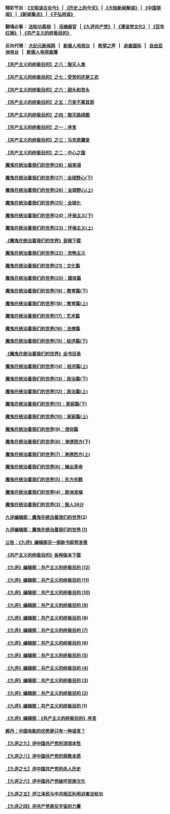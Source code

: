 #### 精彩节目：[《文昭谈古论今》](http://134.209.198.168/wenzhao) | [《历史上的今天》](http://134.209.198.168/today-in-history) | [《大陆新闻解读》](http://134.209.198.168/ntdtv-comedy) | [《中国禁闻》](http://134.209.198.168/ntdtv-news) | [《新闻看点》](http://134.209.198.168/news-insight) | [《子弘闲谈》](http://134.209.198.168/zihongxiantan/) 

 #### 翻墙必看： [法轮功真相](http://134.209.198.168:10000/videos/truth.html) &nbsp;&nbsp;|&nbsp;&nbsp; [活摘器官](http://134.209.198.168:10000/videos/res/Organs/) &nbsp;&nbsp;|[《九评共产党》](http://134.209.198.168:10000/videos/jiuping) | [《漫谈党文化》](http://134.209.198.168:10000/videos/mtdwh) | [《百年红祸》](http://134.209.198.168:10000/videos/bnhh) | [《共产主义的终极目的》](http://134.209.198.168:10000/videos/res/zjmd) 

 #### 反向代理： [大纪元新闻网](http://134.209.198.168:10080/) &nbsp;&nbsp;|&nbsp;&nbsp; [新唐人电视台](http://134.209.198.168:8000/) &nbsp;&nbsp;|&nbsp;&nbsp; [希望之声](http://134.209.198.168:8200/) &nbsp;&nbsp;|&nbsp;&nbsp; [追查国际](http://134.209.198.168:10010/) &nbsp;&nbsp;|&nbsp;&nbsp; [自由亚洲电台](http://134.209.198.168:9800/) &nbsp;&nbsp;|&nbsp;&nbsp; [新唐人电视直播](http://134.209.198.168/) 

#### [【共产主义的终极目的】之八：毁灭人类](../pages/nsc422/n11108503.md?t=03160336) 

#### [【共产主义的终极目的】之七：受苦的还是工农](../pages/nsc422/n11101809.md?t=03160336) 

#### [【共产主义的终极目的】之六：甜头和苦头](../pages/nsc422/n11096971.md?t=03160336) 

#### [【共产主义的终极目的】之五：万变不离其邪](../pages/nsc422/n11091285.md?t=03160336) 

#### [【共产主义的终极目的】之四：毁灭路线图](../pages/nsc422/n11086284.md?t=03160336) 

#### [【共产主义的终极目的】之一：序言](../pages/nsc422/n11086077.md?t=03160336) 

#### [【共产主义的终极目的】之三：马克思魔变](../pages/nsc422/n11061941.md?t=03160336) 

#### [【共产主义的终极目的】之二：中心之国](../pages/nsc422/n11047728.md?t=03160336) 

#### [魔鬼在统治着我们的世界(28)：结束语](../pages/nsc422/n10936246.md?t=03160336) 

#### [魔鬼在统治着我们的世界(27)：全球野心(下)](../pages/nsc422/n10928319.md?t=03160336) 

#### [魔鬼在统治着我们的世界(26)：全球野心(上)](../pages/nsc422/n10900318.md?t=03160336) 

#### [魔鬼在统治着我们的世界(25)：全球化](../pages/nsc422/n10788205.md?t=03160336) 

#### [魔鬼在统治着我们的世界(24)：环保主义(下)](../pages/nsc422/n10695307.md?t=03160336) 

#### [魔鬼在统治着我们的世界(23)：环保主义(上)](../pages/nsc422/n10688613.md?t=03160336) 

#### [《魔鬼在统治着我们的世界》音频下载](../pages/nsc422/n10635553.md?t=03160336) 

#### [魔鬼在统治着我们的世界(22)：恐怖主义](../pages/nsc422/n10614727.md?t=03160336) 

#### [魔鬼在统治着我们的世界(21)：文化篇](../pages/nsc422/n10597706.md?t=03160336) 

#### [魔鬼在统治着我们的世界(20)：媒体篇](../pages/nsc422/n10586579.md?t=03160336) 

#### [魔鬼在统治着我们的世界(19)：教育篇(下)](../pages/nsc422/n10564808.md?t=03160336) 

#### [魔鬼在统治着我们的世界(18)：教育篇(上)](../pages/nsc422/n10526970.md?t=03160336) 

#### [魔鬼在统治着我们的世界(17)：艺术篇](../pages/nsc422/n10499093.md?t=03160336) 

#### [魔鬼在统治着我们的世界(16)：法律篇](../pages/nsc422/n10485969.md?t=03160336) 

#### [魔鬼在统治着我们的世界(15)：经济篇(下)](../pages/nsc422/n10469975.md?t=03160336) 

#### [《魔鬼在统治着我们的世界》全书目录](../pages/nsc422/n10464261.md?t=03160336) 

#### [魔鬼在统治着我们的世界(14)：经济篇(上)](../pages/nsc422/n10457370.md?t=03160336) 

#### [魔鬼在统治着我们的世界(13)：政治篇(下)](../pages/nsc422/n10448270.md?t=03160336) 

#### [魔鬼在统治着我们的世界(12)：政治篇(上)](../pages/nsc422/n10444576.md?t=03160336) 

#### [魔鬼在统治着我们的世界(11)：家庭篇(下)](../pages/nsc422/n10440961.md?t=03160336) 

#### [魔鬼在统治着我们的世界(10)：家庭篇(上)](../pages/nsc422/n10435448.md?t=03160336) 

#### [魔鬼在统治着我们的世界(9)：信仰篇](../pages/nsc422/n10432159.md?t=03160336) 

#### [魔鬼在统治着我们的世界(8)：渗透西方(下)](../pages/nsc422/n10429603.md?t=03160336) 

#### [魔鬼在统治着我们的世界(7)：渗透西方(上)](../pages/nsc422/n10426013.md?t=03160336) 

#### [魔鬼在统治着我们的世界(6)：输出革命](../pages/nsc422/n10421536.md?t=03160336) 

#### [魔鬼在统治着我们的世界(5)：东方杀戮](../pages/nsc422/n10417707.md?t=03160336) 

#### [魔鬼在统治着我们的世界(4)：欧洲发端](../pages/nsc422/n10414890.md?t=03160336) 

#### [魔鬼在统治着我们的世界(3)：毁人36计](../pages/nsc422/n10411583.md?t=03160336) 

#### [九评编辑部：魔鬼在统治着我们的世界(2)](../pages/nsc422/n10410036.md?t=03160336) 

#### [九评编辑部：魔鬼在统治着我们的世界 (1)](../pages/nsc422/n10406825.md?t=03160336) 

#### [公告：《九评》编辑部另一部新书即将发表](../pages/nsc422/n10405104.md?t=03160336) 

#### [《共产主义的终极目的》各种版本下载](../pages/nsc422/n10022138.md?t=03160336) 

#### [《九评》编辑部：共产主义的终极目的 (12)](../pages/nsc422/n9933272.md?t=03160336) 

#### [《九评》编辑部：共产主义的终极目的 (11)](../pages/nsc422/n9924973.md?t=03160336) 

#### [《九评》编辑部：共产主义的终极目的 (10)](../pages/nsc422/n9920883.md?t=03160336) 

#### [《九评》编辑部：共产主义的终极目的 (9)](../pages/nsc422/n9916363.md?t=03160336) 

#### [《九评》编辑部：共产主义的终极目的 (8)](../pages/nsc422/n9912488.md?t=03160336) 

#### [《九评》编辑部：共产主义的终极目的 (7)](../pages/nsc422/n9901176.md?t=03160336) 

#### [《九评》编辑部：共产主义的终极目的 (6)](../pages/nsc422/n9899359.md?t=03160336) 

#### [《九评》编辑部：共产主义的终极目的 (5)](../pages/nsc422/n9893174.md?t=03160336) 

#### [《九评》编辑部：共产主义的终极目的 (4)](../pages/nsc422/n9891246.md?t=03160336) 

#### [《九评》编辑部：共产主义的终极目的 (3)](../pages/nsc422/n9879879.md?t=03160336) 

#### [《九评》编辑部：共产主义的终极目的 (2)](../pages/nsc422/n9876205.md?t=03160336) 

#### [《九评》编辑部：共产主义的终极目的 (1)](../pages/nsc422/n9865857.md?t=03160336) 

#### [《九评》编辑部：《共产主义的终极目的》序言](../pages/nsc422/n9862666.md?t=03160336) 

#### [颜丹：中国电影的优势是只有一种语言？](../pages/nsc422/n9583062.md?t=03160336) 

#### [【九评之九】评中国共产党的流氓本性](../pages/nsc422/n737542.md?t=03160336) 

#### [【九评之八】评中国共产党的邪教本质](../pages/nsc422/n735942.md?t=03160336) 

#### [【九评之七】评中国共产党的杀人历史](../pages/nsc422/n733806.md?t=03160336) 

#### [【九评之六】评中国共产党破坏民族文化](../pages/nsc422/n731667.md?t=03160336) 

#### [【九评之五】评江泽民与中共相互利用迫害法轮功](../pages/nsc422/n730058.md?t=03160336) 

#### [【九评之四】评共产党是反宇宙的力量](../pages/nsc422/n727814.md?t=03160336) 

